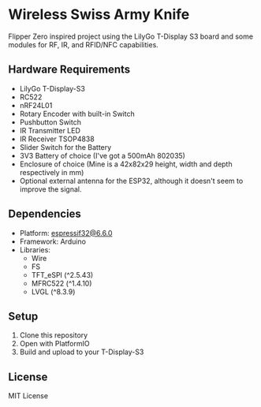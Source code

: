 # Wireless Swiss Army Knife
Flipper Zero inspired project using the LilyGo T-Display S3 board and some modules for RF, IR, and RFID/NFC capabilities.

## Hardware Requirements
- LilyGo T-Display-S3
- RC522
- nRF24L01
- Rotary Encoder with built-in Switch
- Pushbutton Switch
- IR Transmitter LED
- IR Receiver TSOP4838
- Slider Switch for the Battery
- 3V3 Battery of choice (I've got a 500mAh 802035)
- Enclosure of choice (Mine is a 42x82x29 height, width and depth respectively in mm)
- Optional external antenna for the ESP32, although it doesn't seem to improve the signal.

## Dependencies
- Platform: espressif32@6.6.0
- Framework: Arduino
- Libraries:
  - Wire
  - FS
  - TFT_eSPI (^2.5.43)
  - MFRC522 (^1.4.10)
  - LVGL (^8.3.9)

## Setup
1. Clone this repository
2. Open with PlatformIO
3. Build and upload to your T-Display-S3

## License
MIT License
